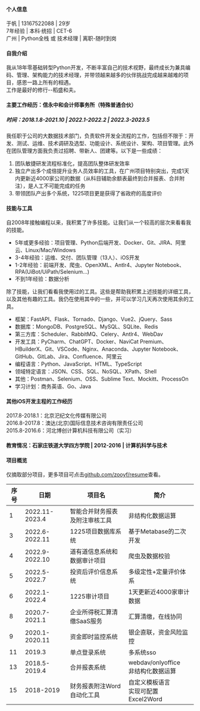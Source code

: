 #### 个人信息

于帆 | 13167522088 | 29岁
<br>7年经验 | 本科·统招 | CET-6
<br>广州 | Python全栈 或 技术经理 | 离职-随时到岗

#### 自我介绍

我从18年零基础转型Python开发，不断丰富自己的技术视野，最终成长为兼具编码、管理、架构能力的技术经理，并带领越来越多的伙伴挑战完成越来越难的项目，感恩一路上所有的相遇。
<br>工作是最好的修行--稻盛和夫。

#### 主要工作经历：信永中和会计师事务所（特殊普通合伙）

##### 时间：2018.1.8-2021.10 | 2022.1-2022.2 | 2022.3-2023.5

我任职于公司的大数据技术部门，负责软件开发全流程的工作，包括但不限于：开发、测试、运维、技术调研及选型、功能设计、系统设计、架构、项目管理。此外在团队管理方面我负责过招聘、带新人、团建等。以下是一些成绩：

1. 团队敏捷研发流程标准化，提高团队整体研发效率
2. 独立产出多个成倍提升业务人员效率的工具，在广州项目特别突出，完成1天内更新近4000家公司的数据（从科目辅助余额表最终到合并报表、合并附注），是人工不可能完成的任务
3. 带领团队产出多个系统，1225项目更是获得了省政府的高度评价

#### 技能与工具

自2008年接触编程以来，我积累了许多技能。让我们从一个较高的层次来看看我的技能。

* 5年或更多经验：项目管理、Python后端开发、Docker、Git、JIRA、阿里云、Linux/Mac/Windows
* 3-4年经验：运维、交付、团队管理（13人）、iOS开发
* 1-2年经验：前端开发、爬虫、OpenXML、Antlr4、Jupyter Notebook、RPA(UiBot/UiPath/Selenium...)
* 不到1年经验：数据分析

除了技能，让我们看看我使用过的工具。这些是帮助我积累上述技能的详细工具，以及其他有趣的工具。我仍在使用其中的一些，并可以学习几天再次使用其余的工具。

* 框架：FastAPI、Flask、Tornado、Django、Vue2、jQuery、Sass
* 数据库：MongoDB、PostgreSQL、MySQL、SQLite、Redis
* 第三方库：Scheduler、RabbitMQ、Celery、Antlr4、WebDav
* 开发工具：PyCharm、ChatGPT、Docker、NaviCat Premium、HBuilderX、Git、VSCode、Nginx、Anaconda、Jupyter Notebook、GitHub、GitLab、Jira、Confluence、阿里云
* 编程语言：Python、JavaScript、HTML、TypeScript
* 领域特定语言：JSON、CSS、SQL、NoSQL、XPath、Shell
* 其他：Postman、Selenium、OSS、Sublime Text、Mockitt、ProcessOn
* 学习计划：商务英语、Go、Java

#### 其他iOS开发主程的工作经历

2017.8-2018.1：北京汜纪文化传媒有限公司<br>
2016.8-2017.8：澳达(北京)国际信息技术咨询有限责任公司<br>
2015.8-2016.6：河北博创计算机科技有限公司（实习）

#### 教育情况：石家庄铁道大学四方学院 | 2012-2016 | 计算机科学与技术

#### 项目概览

仅摘取部分项目，更多项目可点击[github.com/zooyf/resume](https://github.com/zooyf/resume)查看。

序号|日期|项目名|简介
--- | --- | ---- | ---
1 | 2022.11-2023.4 | 智能合并财务报表及附注审核工具 | 非结构化数据运算
3 | 2022.6-2022.11 | 1225项目数据库系统 | 基于Metabase的二次开发
4 | 2022.9-2022.10 | 道有道信息系统和数据审计项目 | 爬虫及数据校验
5 | 2022.5-2022.7 | 投资后评价信息系统 | 多级定性+定量评价体系
6 | 2022.1-2022.4 | 1225审计项目 | 1天更新近4000家审计数据
8 | 2020.7-2021.1 | 企业所得税汇算清缴SaaS服务 | 汇算清缴，在线协同
9 | 2020.1-2020.11 | 资金即时监控系统 | 银企直联，资金风险监控
11 | 2019.3 | 单点登录系统 | 多系统sso
13 | 2018.5-2019.4 | 合并报表系统 | webdav/onlyoffice<br>非结构化数据运算
15 | 2018-2019 | 财务报表附注Word自动化工具 | 自定义模板语言<br>实现可配置Excel2Word
